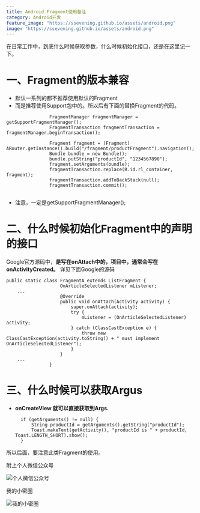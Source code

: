 ```yaml
---
title: Android Fragment使用备注
category: Android开发
feature_image: "https://ssevening.github.io/assets/android.png"
image: "https://ssevening.github.io/assets/android.png"
---
```


在日常工作中，到底什么时候获取参数，什么时候初始化接口，还是在这里记一下。

<!-- more -->

# 一、Fragment的版本兼容
* 默认一系列的都不推荐使用默认的Fragment
* 而是推荐使用Support包中的。所以后有下面的替换Fragment的代码。

```
				FragmentManager fragmentManager = getSupportFragmentManager();
                FragmentTransaction fragmentTransaction = fragmentManager.beginTransaction();

                Fragment fragment = (Fragment) ARouter.getInstance().build("/fragment/productFragment").navigation();
                Bundle bundle = new Bundle();
                bundle.putString("productId", "1234567890");
                fragment.setArguments(bundle);
                fragmentTransaction.replace(R.id.rl_container, fragment);
                fragmentTransaction.addToBackStack(null);
                fragmentTransaction.commit();
                
```
* 注意，一定是getSupportFragmentManager();

# 二、什么时候初始化Fragment中的声明的接口

Google官方源码中，**是写在onAttach中的，项目中，通常会写在onActivityCreated。**
详见下面Google的源码

	public static class FragmentA extends ListFragment {
	                    OnArticleSelectedListener mListener;
	    ...
	                    @Override
	                    public void onAttach(Activity activity) {
	                        super.onAttach(activity);
	                        try {
	                            mListener = (OnArticleSelectedListener) activity;
	                        } catch (ClassCastException e) {
	                            throw new ClassCastException(activity.toString() + " must implement OnArticleSelectedListener");
	                        }
	                    }
	    ...
	                }


# 三、什么时候可以获取Argus
* **onCreateView 就可以直接获取到Args.**

		if (getArguments() != null) {
            String productId = getArguments().getString("productId");
            Toast.makeText(getActivity(), "productId is " + productId, Toast.LENGTH_SHORT).show();
        }


所以后面，要注意此类Fragment的使用。


附上个人微信公众号

![个人微信公众号](https://ssevening.github.io/assets/weichat_qrcode.jpg)

我的小密圈

![我的小密圈](https://ssevening.github.io/assets/mi_qrcode.png)


